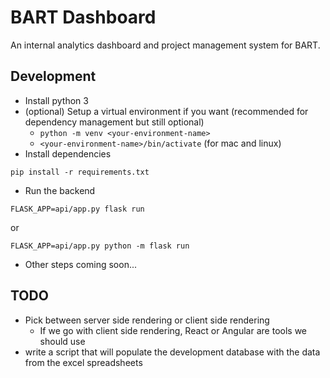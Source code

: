 # BART Dashboard

An internal analytics dashboard and project management system for BART.

## Development
* Install python 3
* (optional) Setup a virtual environment if you want (recommended for dependency management but still optional)
    * `python -m venv <your-environment-name>`
    * `<your-environment-name>/bin/activate` (for mac and linux)
* Install dependencies
```
pip install -r requirements.txt
```
* Run the backend
```
FLASK_APP=api/app.py flask run
```
or
```
FLASK_APP=api/app.py python -m flask run
```
* Other steps coming soon...


## TODO
- Pick between server side rendering or client side rendering
    - If we go with client side rendering, React or Angular are tools we should use
- write a script that will populate the development database with the data from the excel spreadsheets

